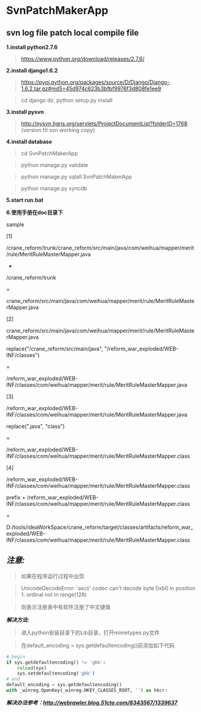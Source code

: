 SvnPatchMakerApp
================

svn log file patch local compile file
-------------

**1.install python2.7.6**

>https://www.python.org/download/releases/2.7.6/

**2.install django1.6.2**

>https://pypi.python.org/packages/source/D/Django/Django-1.6.2.tar.gz#md5=45d974c623b3bfbf9976f3d808fe1ee9

>cd django dir, python setup.py install

**3.install pysvn**

>http://pysvn.tigris.org/servlets/ProjectDocumentList?folderID=1768 (version fit svn working copy)

**4.install database**

>cd SvnPatchMakerApp

>python manage.py validate

>python manage.py sqlall SvnPatchMakerApp

>python manage.py syncdb

**5.start run.bat**

**6.使用手册在doc目录下**

sample

[1]

/crane_reform/trunk/crane_reform/src/main/java/com/weihua/mapper/merit/rule/MeritRuleMasterMapper.java

-

/crane_reform/trunk

=

crane_reform/src/main/java/com/weihua/mapper/merit/rule/MeritRuleMasterMapper.java

[2]

crane_reform/src/main/java/com/weihua/mapper/merit/rule/MeritRuleMasterMapper.java

replace("/crane_reform/src/main/java", "/reform_war_exploded/WEB-INF/classes")

=

/reform_war_exploded/WEB-INF/classes/com/weihua/mapper/merit/rule/MeritRuleMasterMapper.java

[3]

/reform_war_exploded/WEB-INF/classes/com/weihua/mapper/merit/rule/MeritRuleMasterMapper.java

replace(".java", "class")

=

/reform_war_exploded/WEB-INF/classes/com/weihua/mapper/merit/rule/MeritRuleMasterMapper.class

[4]

/reform_war_exploded/WEB-INF/classes/com/weihua/mapper/merit/rule/MeritRuleMasterMapper.class

prefix + /reform_war_exploded/WEB-INF/classes/com/weihua/mapper/merit/rule/MeritRuleMasterMapper.class

=

D:/tools/ideaWorkSpace/crane_reform/target/classes/artifacts/reform_war_exploded/WEB-INF/classes/com/weihua/mapper/merit/rule/MeritRuleMasterMapper.class

***注意:***
-------------

>如果在程序运行过程中出现

>UnicodeDecodeError: 'ascii' codec can't decode byte 0xb0 in position 1: ordinal not in range(128)

>则表示注册表中有软件注册了中文键值


***解决方法:***

>进入python安装目录下的Lib目录，打开mimetypes.py文件

>在default_encoding = sys.getdefaultencoding()前添加如下代码


```python
# begin
if sys.getdefaultencoding() != 'gbk':
    reload(sys)
    sys.setdefaultencoding('gbk')
# end
default_encoding = sys.getdefaultencoding()
with _winreg.OpenKey(_winreg.HKEY_CLASSES_ROOT, '') as hkcr:
```

***解决办法参考：http://webrawler.blog.51cto.com/8343567/1339637***
